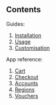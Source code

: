 Contents
---

Guides:

1. [Installation](installation.md)
2. [Usage](usage.md)
3. [Customisation](customisation.md)

App reference:

1. [Cart](reference/cart.md)
2. [Checkout](reference/cart.md)
3. [Accounts](reference/accounts.md)
4. [Regions](reference/regions.md)
5. [Vouchers](reference/vouchers.md)



